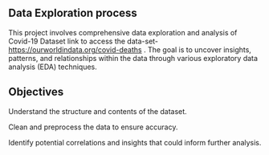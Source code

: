 ## Data Exploration process
This project involves comprehensive data exploration and analysis of Covid-19 Dataset link to access the data-set-https://ourworldindata.org/covid-deaths . The goal is to uncover insights, patterns, and relationships within the data through various exploratory data analysis (EDA) techniques.
## Objectives
Understand the structure and contents of the dataset.

Clean and preprocess the data to ensure accuracy.

Identify potential correlations and insights that could inform further analysis.
